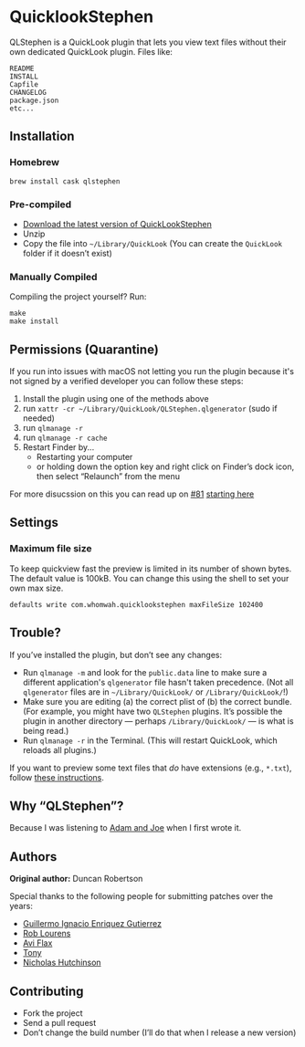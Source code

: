 # QuicklookStephen

QLStephen is a QuickLook plugin that lets you view text files without their own dedicated QuickLook plugin. Files like:

    README
    INSTALL
    Capfile
    CHANGELOG
    package.json
    etc...

## Installation

### Homebrew

    brew install cask qlstephen

### Pre-compiled

* [Download the latest version of QuickLookStephen](https://github.com/whomwah/qlstephen/releases)
* Unzip
* Copy the file into `~/Library/QuickLook` (You can create the `QuickLook` folder if it doesn’t exist)

### Manually Compiled

Compiling the project yourself? Run:

    make
    make install
    
## Permissions (Quarantine)

If you run into issues with macOS not letting you run the plugin because it's not signed by a verified developer you can follow these steps:

1. Install the plugin using one of the methods above
1. run `xattr -cr ~/Library/QuickLook/QLStephen.qlgenerator` (sudo if needed)
1. run `qlmanage -r`
1. run `qlmanage -r cache`
1. Restart Finder by...
    -  Restarting your computer
    -  or holding down the option key and right click on Finder’s dock icon, then select “Relaunch” from the menu

For more disucssion on this you can read up on [#81](https://github.com/whomwah/qlstephen/issues/81) [starting here](https://github.com/whomwah/qlstephen/issues/81#issuecomment-582207278)

## Settings

### Maximum file size

To keep quickview fast the preview is limited in its number of shown bytes.
The default value is 100kB. You can change this using the shell to set your own max size.

    defaults write com.whomwah.quicklookstephen maxFileSize 102400

## Trouble?

If you’ve installed the plugin, but don’t see any changes:

- Run `qlmanage -m` and look for the `public.data` line to make sure a different application's `qlgenerator` file hasn't taken precedence. (Not all `qlgenerator` files are in `~/Library/QuickLook/` or `/Library/QuickLook/`!)
- Make sure you are editing (a) the correct plist of (b) the correct bundle.
  (For example, you might have two `QLStephen` plugins. It’s possible the plugin in
   another directory — perhaps `/Library/QuickLook/` — is what is being read.)
- Run `qlmanage -r` in the Terminal. (This will restart QuickLook, which reloads all plugins.)

If you want to preview some text files that _do_ have extensions (e.g., `*.txt`), follow [these instructions](https://github.com/whomwah/qlstephen/issues/23).

## Why “QLStephen”?

Because I was listening to [Adam and Joe](http://www.bbc.co.uk/blogs/adamandjoe/2009/06/test-1.shtml) when I first wrote it.

## Authors

**Original author:** Duncan Robertson

Special thanks to the following people for submitting patches over the years:

* [Guillermo Ignacio Enriquez Gutierrez](https://github.com/nacho4d)
* [Rob Lourens](https://github.com/roblourens)
* [Avi Flax](https://github.com/aviflax)
* [Tony](https://github.com/Zearin)
* [Nicholas Hutchinson](https://github.com/nickhutchinson)

## Contributing

* Fork the project
* Send a pull request
* Don’t change the build number (I’ll do that when I release a new version)
